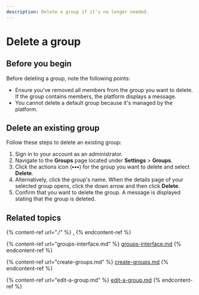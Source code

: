 ```yaml
---
description: Delete a group if it's no longer needed.
---
```


# Delete a group

## **Before you begin**

Before deleting a group, note the following points:

* Ensure you've removed all members from the group you want to delete. If the group contains members, the platform displays a message.
* You cannot delete a default group because it's managed by the platform.&#x20;

## **Delet**e **an existing group**

Follow these steps to delete an existing group:

1. Sign in to your account as an administrator.
2. Navigate to the **Groups** page located under **Settings** > **Groups**.&#x20;
3. Click the actions icon (**•••**) for the group you want to delete and select **Delete**.&#x20;
4. Alternatively, click the group's name. When the details page of your selected group opens, click the down arrow and then click **Delete**.&#x20;
5. Confirm that you want to delete the group. A message is displayed stating that the group is deleted.&#x20;

## Related topics

{% content-ref url="./" %}
[.](./)
{% endcontent-ref %}

{% content-ref url="groups-interface.md" %}
[groups-interface.md](groups-interface.md)
{% endcontent-ref %}

{% content-ref url="create-groups.md" %}
[create-groups.md](create-groups.md)
{% endcontent-ref %}

{% content-ref url="edit-a-group.md" %}
[edit-a-group.md](edit-a-group.md)
{% endcontent-ref %}
